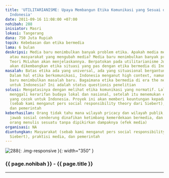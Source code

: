 ```yaml
---
title: 'UTILITARIANISME: Upaya Membangun Etika Komunikasi yang Sesuai dengan Konteks
  Indonesia'
date: 2011-09-16 11:08:00 +07:00
nohibah: 288
inisiator: Masri
lokasi: Tangerang
dana: 750 Juta Rupiah
topik: Kebebasan dan etika bermedia
lama: 6 bulan
deskripsi: Media baru menimbulkan banyak problem etika. Apakah media mengubah masyarakat
  atau masyarakat yang mengubah media? Media baru menimbulkan banyak problem etika.
  Teori McLuhan akan menjelaskannya. Berpatokan pada utilitarianisme John Stuart Mill,
  akan dikembangkan etika situasi yang pas dengan etika bermedia di Indonesia
masalah: Batas etika ada yang universal, ada yang situasional bergantung masyarakat.
  Dalam hal etika berkomunikasi, Indonesia menganut high context, namun terpaan media
  baru menimbulkan masalah baru. Bagaimana etika bermedia di era the new media, khususnya
  untuk Indonesia? Ini adalah status questionis penelitian
solusi: Mengatasinya dengan melihat etika komunikasi yang normatif. Lalu mencari dan
  menggali kerarifan budaya lokal dan nasional, setelah itu menemukan etika komunikasi
  yang cocok untuk Indonesia. Proyek ini akan memberi keuntungan kepada masyarakat
  (sebab kami menganut pers social responsibility theory dari Siebert), praktisi media,
  dan pemerintah
keberhasilan: Orang tidak tahu mana wilayah pricacy dan wilayah publik,  tanggung
  jawab sosial cenderung dinafikan ketimbang kemerdekaan bermedia, dan begitu mudah
  orang menulis sesuatu tanpa dipikirkan dampaknya (efek media)
organisasi: NA
diuntungkan: Masyarakat (sebab kami menganut pers social responsibility theory dari
  Siebert), praktisi media, dan pemerintah
---
```


![288](/static/img/hibahcmb/288.png){: .img-responsive }{: width="350" }

### {{ page.nohibah }} - {{ page.title }}

---
